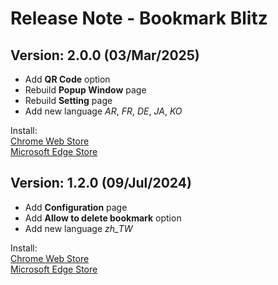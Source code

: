 # Release Note - Bookmark Blitz

## Version: 2.0.0 (03/Mar/2025)

- Add **QR Code** option
- Rebuild **Popup Window** page
- Rebuild **Setting** page
- Add new language *AR*, *FR*, *DE*, *JA*, *KO*

Install:  
[Chrome Web Store](https://chromewebstore.google.com/detail/bookmark-blitz/clcdagfjmabhoblkfoohhignmlijcpfo?hl=en-US&utm_source=ext_sidebar)  
[Microsoft Edge Store](https://microsoftedge.microsoft.com/addons/detail/bookmark-blitz/naemcogpihadehmpigkjkifaaphkaldc)


## Version: 1.2.0 (09/Jul/2024)

- Add **Configuration** page
- Add **Allow to delete bookmark** option
- Add new language *zh_TW*

Install:  
[Chrome Web Store](https://chromewebstore.google.com/detail/bookmark-blitz/clcdagfjmabhoblkfoohhignmlijcpfo?hl=en-US&utm_source=ext_sidebar)  
[Microsoft Edge Store](https://microsoftedge.microsoft.com/addons/detail/bookmark-blitz/naemcogpihadehmpigkjkifaaphkaldc)


